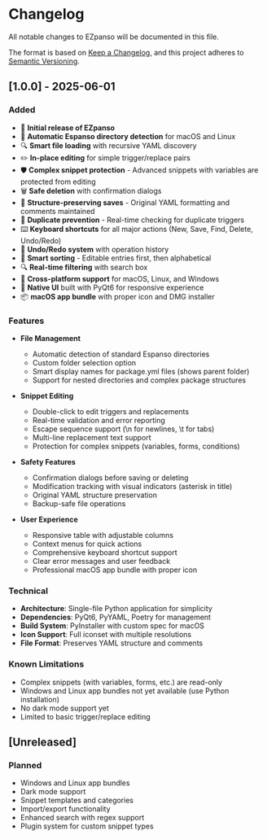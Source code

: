 # Changelog

All notable changes to EZpanso will be documented in this file.

The format is based on [Keep a Changelog](https://keepachangelog.com/en/1.0.0/),
and this project adheres to [Semantic Versioning](https://semver.org/spec/v2.0.0.html).

## [1.0.0] - 2025-06-01

### Added
- 🎉 **Initial release of EZpanso**
- 📂 **Automatic Espanso directory detection** for macOS and Linux
- 🔍 **Smart file loading** with recursive YAML discovery
- ✏️ **In-place editing** for simple trigger/replace pairs
- 🛡️ **Complex snippet protection** - Advanced snippets with variables are protected from editing
- 🗑️ **Safe deletion** with confirmation dialogs
- 💾 **Structure-preserving saves** - Original YAML formatting and comments maintained
- 🚫 **Duplicate prevention** - Real-time checking for duplicate triggers
- ⌨️ **Keyboard shortcuts** for all major actions (New, Save, Find, Delete, Undo/Redo)
- 🔄 **Undo/Redo system** with operation history
- 🎯 **Smart sorting** - Editable entries first, then alphabetical
- 🔍 **Real-time filtering** with search box
- 📱 **Cross-platform support** for macOS, Linux, and Windows
- 🎨 **Native UI** built with PyQt6 for responsive experience
- 📦 **macOS app bundle** with proper icon and DMG installer

### Features
- **File Management**
  - Automatic detection of standard Espanso directories
  - Custom folder selection option
  - Smart display names for package.yml files (shows parent folder)
  - Support for nested directories and complex package structures

- **Snippet Editing**
  - Double-click to edit triggers and replacements
  - Real-time validation and error reporting
  - Escape sequence support (\n for newlines, \t for tabs)
  - Multi-line replacement text support
  - Protection for complex snippets (variables, forms, conditions)

- **Safety Features**
  - Confirmation dialogs before saving or deleting
  - Modification tracking with visual indicators (asterisk in title)
  - Original YAML structure preservation
  - Backup-safe file operations

- **User Experience**
  - Responsive table with adjustable columns
  - Context menus for quick actions
  - Comprehensive keyboard shortcut support
  - Clear error messages and user feedback
  - Professional macOS app bundle with proper icon

### Technical
- **Architecture**: Single-file Python application for simplicity
- **Dependencies**: PyQt6, PyYAML, Poetry for management
- **Build System**: PyInstaller with custom spec for macOS
- **Icon Support**: Full iconset with multiple resolutions
- **File Format**: Preserves YAML structure and comments

### Known Limitations
- Complex snippets (with variables, forms, etc.) are read-only
- Windows and Linux app bundles not yet available (use Python installation)
- No dark mode support yet
- Limited to basic trigger/replace editing

## [Unreleased]

### Planned
- Windows and Linux app bundles
- Dark mode support
- Snippet templates and categories
- Import/export functionality
- Enhanced search with regex support
- Plugin system for custom snippet types
